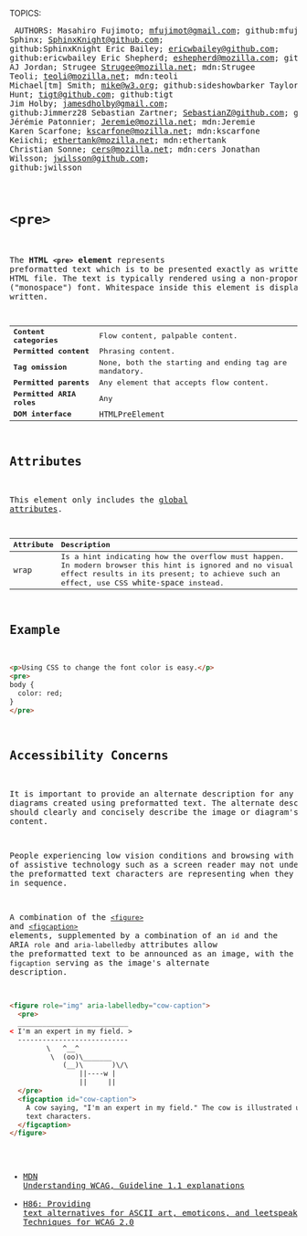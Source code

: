 TOPICS: <pre>
AUTHORS: Masahiro Fujimoto; mfujimot@gmail.com; github:mfuji09
         Sphinx; SphinxKnight@github.com; github:SphinxKnight
         Eric Bailey; ericwbailey@github.com; github:ericwbailey
         Eric Shepherd; eshepherd@mozilla.com; github:a2sheppy
         AJ Jordan; Strugee Strugee@mozilla.net; mdn:Strugee
         Teoli; teoli@mozilla.net; mdn:teoli
         Michael[tm] Smith; mike@w3.org; github:sideshowbarker
         Taylor Hunt; tigt@github.com; github:tigt
         Jim Holby; jamesdholby@gmail.com; github:Jimmerz28
         Sebastian Zartner; SebastianZ@github.com; github:SebastianZ
         Jérémie Patonnier; Jeremie@mozilla.net; mdn:Jeremie
         Karen Scarfone; kscarfone@mozilla.net; mdn:kscarfone
         Keiichi; ethertank@mozilla.net; mdn:ethertank
         Christian Sonne; cers@mozilla.net; mdn:cers
         Jonathan Wilsson; jwilsson@github.com; github:jwilsson

# `<pre>`

The **HTML `<pre>` element** represents preformatted text which is to be presented exactly as
written in the HTML file. The text is typically rendered using a non-proportional ("monospace")
font. Whitespace inside this element is displayed as written.

|  |  |
| :-- | :-- |
| **Content categories** | Flow content, palpable content. |
| **Permitted content** | Phrasing content. |
| **Tag omission** | None, both the starting and ending tag are mandatory. |
| **Permitted parents** | Any element that accepts flow content. |
| **Permitted ARIA roles** | Any |
| **DOM interface** | `HTMLPreElement` |

## Attributes

This element only includes the [global attributes](https://wiki.developer.mozilla.org/en-US/docs/HTML/Global_attributes).

| Attribute | Description |
| :-- | :-- |
| `wrap` | Is a hint indicating how the overflow must happen. In modern browser this hint is ignored and no visual effect results in its present; to achieve such an effect, use CSS `white-space` instead. |

## Example

```html
<p>Using CSS to change the font color is easy.</p>
<pre>
body {
  color: red;
}
</pre>
```

## Accessibility Concerns

It is important to provide an alternate description for any images or diagrams created using
preformatted text. The alternate description should clearly and concisely describe
the image or diagram's content.

People experiencing low vision conditions and browsing with the aid of assistive technology such as
a screen reader may not understand what the preformatted text characters are
representing when they are read out in sequence.

A combination of the [`<figure>`](/en/webfrontend/<figure>) and [`<figcaption>`](/en/webfrontend/<figcaption>)
elements, supplemented by a
combination of an `id` and the ARIA `role` and `aria-labelledby` attributes allow the
preformatted text to be announced as an image, with the `figcaption`
serving as the image's alternate description.

```html
<figure role="img" aria-labelledby="cow-caption">
  <pre>
  ___________________________
< I'm an expert in my field. >
  ---------------------------
         \   ^__^
          \  (oo)\_______
             (__)\       )\/\
                 ||----w |
                 ||     ||
  </pre>
  <figcaption id="cow-caption">
    A cow saying, "I'm an expert in my field." The cow is illustrated using preformatted
    text characters.
  </figcaption>
</figure>
```

- [MDN Understanding WCAG, Guideline 1.1 explanations](https://wiki.developer.mozilla.org/en-US/docs/Web/Accessibility/Understanding_WCAG/Perceivable#Guideline_1.1_%E2%80%94_Providing_text_alternatives_for_non-text_content)
- [H86: Providing text alternatives for ASCII art, emoticons, and leetspeak | W3C Techniques for WCAG 2.0](https://www.w3.org/TR/WCAG20-TECHS/H86.html)
